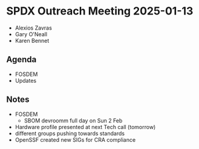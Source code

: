 # SPDX Outreach Meeting 2025-01-13

- Alexios Zavras
- Gary O'Neall
- Karen Bennet

## Agenda

- FOSDEM
- Updates

## Notes

- FOSDEM
  - SBOM devroomm full day on Sun 2 Feb
- Hardware profile presented at next Tech call (tomorrow)
- different groups pushing towards standards
- OpenSSF created new SIGs for CRA compliance

